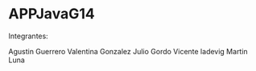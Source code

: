 # APPJavaG14

Integrantes:

Agustin Guerrero
Valentina Gonzalez
Julio Gordo
Vicente ladevig
Martin Luna
